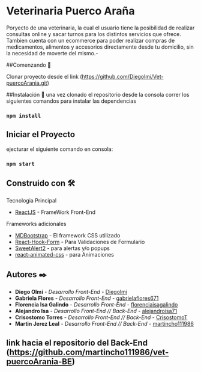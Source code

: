 # Veterinaria Puerco Araña
Poryecto de una veterinaria, la cual el usuario tiene la posibilidad de realizar consultas online y sacar turnos para los distintos servicios que ofrece.
Tambien cuenta con un ecommerce para poder realizar compras de medicamentos, alimentos y accesorios directamente desde tu domicilio, sin la necesidad de moverte del mismo.-

##Comenzando 🚀

 Clonar proyecto desde el link (https://github.com/Diegolmi/Vet-puercoArania.git)



 ##Instalación 🔧
 una vez clonado el repositorio desde la consola correr los siguientes comandos para instalar las dependencias
### `npm install`

## Iniciar el Proyecto
ejecturar el siguiente comando en consola: 
### `npm start`

## Construido con 🛠️
Tecnologia Principal
* [ReactJS](https://es.reactjs.org/) - FrameWork Front-End

Frameworks adicionales
* [MDBootstrap](https://mdbootstrap.com/docs/react/) - El framework CSS utilizado
* [React-Hook-Form](https://react-hook-form.com/) - Para Validaciones de Formulario
* [SweetAlert2](https://sweetalert2.github.io/) - para alertas y/o popups
* [react-animated-css](https://www.npmjs.com/package/react-animated-css) - para Animaciones

## Autores ✒️
* **Diego Olmi** - *Desarrollo Front-End* - [Diegolmi](https://github.com/Diegolmi)
* **Gabriela Flores** - *Desarrollo Front-End* - [gabrielaflores671](https://github.com/gabrielaflores671)
* **Florencia Isa Galindo** - *Desarrollo Front-End* - [florenciaisagalindo](https://github.com/florenciaisagalindo)
* **Alejandro Isa** - *Desarrollo Front-End // Back-End* - [alejandroisa71](https://github.com/alejandroisa71)
* **Crisostomo Torres** - *Desarrollo Front-End // Back-End* - [CrisostomoT](https://github.com/CrisostomoT)
* **Martin Jerez Leal** - *Desarrollo Front-End // Back-End* - [martincho111986](https://github.com/martincho111986)

## link hacia el repositorio del Back-End (https://github.com/martincho111986/vet-puercoArania-BE)


